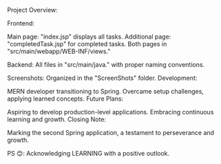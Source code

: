 Project Overview:

Frontend:

Main page: "index.jsp" displays all tasks.
Additional page: "completedTask.jsp" for completed tasks.
Both pages in "src/main/webapp/WEB-INF/views."

Backend:
All files in "src/main/java." with proper naming conventions.

Screenshots:
Organized in the "ScreenShots" folder.
Development:

MERN developer transitioning to Spring.
Overcame setup challenges, applying learned concepts.
Future Plans:

Aspiring to develop production-level applications.
Embracing continuous learning and growth.
Closing Note:

Marking the second Spring application, a testament to perseverance and growth.

PS 😊:
Acknowledging LEARNING with a positive outlook.


